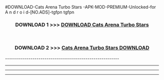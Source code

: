 #DOWNLOAD-Cats Arena Turbo Stars -APK-MOD-PREMIUM-Unlocked-for A n d r o i d-[NO.ADS]-tgfpn tgfpn 



<div align="center">

<h3>DOWNLOAD 1 >>> <a href="https://getmod2.web.app/?judul=Cats Arena Turbo Stars ">DOWNLOAD Cats Arena Turbo Stars </a></h3><br>

<h3>DOWNLOAD 2 >>> <a href="https://getmod2.web.app/?judul=Cats Arena Turbo Stars ">Cats Arena Turbo Stars  DOWNLOAD </a></h3>

</div>
----------------------------------------------------------

----------------------------------------------------------

----------------------------------------------------------

----------------------------------------------------------



